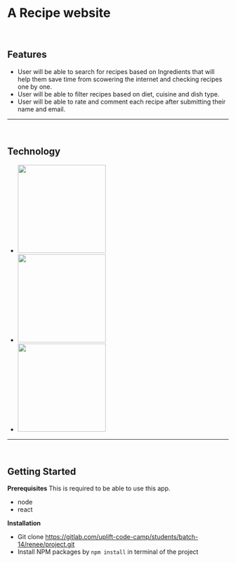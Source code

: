 # A Recipe website
&nbsp;
## Features
- User will be able to search for recipes based on Ingredients that will help them save time from scowering the internet and checking recipes one by one.
- User will be able to filter recipes based on diet, cuisine and dish type.
- User will be able to rate and comment each recipe after submitting their name and email.

---
&nbsp;
## Technology

- <img src = "https://repository-images.githubusercontent.com/37153337/9d0a6780-394a-11eb-9fd1-6296a684b124" width="200">
- <img src = "https://testrigor.com/wp-content/uploads/2023/01/express-logo.png" width="200">
- <img src = "https://www.vectorlogo.zone/logos/nodejs/nodejs-ar21.png" width="200">

---
&nbsp;
## Getting Started
**Prerequisites**
This is required to be able to use this app.
- node
- react

**Installation**
- Git clone https://gitlab.com/uplift-code-camp/students/batch-14/renee/project.git
- Install NPM packages by `npm install` in terminal of the project
